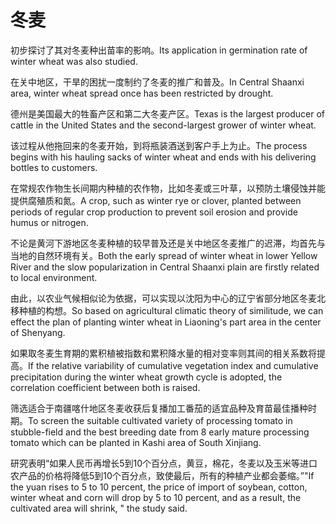 # 冬麦

<p><span class="chinese">初步探讨了其对冬麦种出苗率的影响。</span><span class="english">Its application in germination rate of winter wheat was also studied.</span></p>

<p><span class="chinese">在关中地区，干旱的困扰一度制约了冬麦的推广和普及。</span><span class="english">In Central Shaanxi area, winter wheat spread once has been restricted by drought.</span></p>

<p><span class="chinese">德州是美国最大的牲畜产区和第二大冬麦产区。</span><span class="english">Texas is the largest producer of cattle in the United States and the second-largest grower of winter wheat.</span></p>

<p><span class="chinese">该过程从他拖回来的冬麦开始，到将瓶装酒送到客户手上为止。</span><span class="english">The process begins with his hauling sacks of winter wheat and ends with his delivering bottles to customers.</span></p>

<p><span class="chinese">在常规农作物生长间期内种植的农作物，比如冬麦或三叶草，以预防土壤侵蚀并能提供腐殖质和氮。</span><span class="english">A crop, such as winter rye or clover, planted between periods of regular crop production to prevent soil erosion and provide humus or nitrogen.</span></p>

<p><span class="chinese">不论是黄河下游地区冬麦种植的较早普及还是关中地区冬麦推广的迟滞，均首先与当地的自然环境有关。</span><span class="english">Both the early spread of winter wheat in lower Yellow River and the slow popularization in Central Shaanxi plain are firstly related to local environment.</span></p>

<p><span class="chinese">由此，以农业气候相似论为依据，可以实现以沈阳为中心的辽宁省部分地区冬麦北移种植的构想。</span><span class="english">So based on agricultural climatic theory of similitude, we can effect the plan of planting winter wheat in Liaoning's part area in the center of Shenyang.</span></p>

<p><span class="chinese">如果取冬麦生育期的累积植被指数和累积降水量的相对变率则其间的相关系数将提高。</span><span class="english">If the relative variability of cumulative vegetation index and cumulative precipitation during the winter wheat growth cycle is adopted, the correlation coefficient between both is raised.</span></p>

<p><span class="chinese">筛选适合于南疆喀什地区冬麦收获后复播加工番茄的适宜品种及育苗最佳播种时期。</span><span class="english">To screen the suitable cultivated variety of processing tomato in stubble-field and the best breeding date from 8 early mature processing tomato which can be planted in Kashi area of South Xinjiang.</span></p>

<p><span class="chinese">研究表明“如果人民币再增长5到10个百分点，黄豆，棉花，冬麦以及玉米等进口农产品的价格将降低5到10个百分点，致使最后，所有的种植产业都会萎缩。”</span><span class="english">"If the yuan rises to 5 to 10 percent, the price of import of soybean, cotton, winter wheat and corn will drop by 5 to 10 percent, and as a result, the cultivated area will shrink, " the study said.</span></p>

